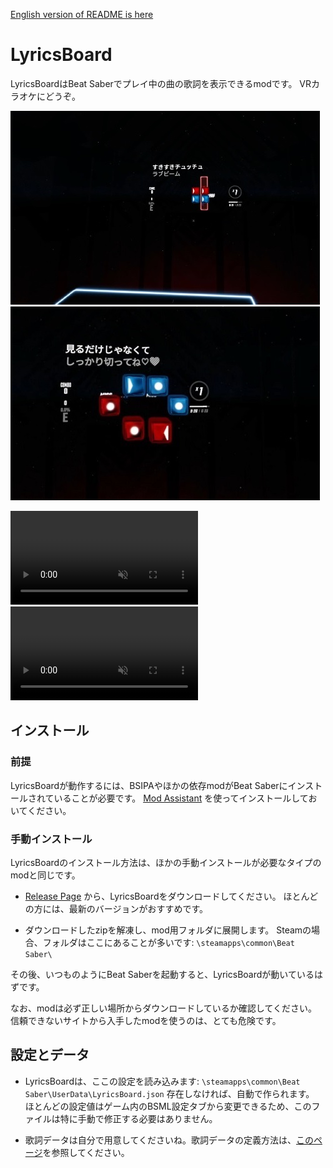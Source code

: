 [English version of README is here](README.md)

# LyricsBoard

LyricsBoardはBeat Saberでプレイ中の曲の歌詞を表示できるmodです。
VRカラオケにどうぞ。

![Overview image 1](docs/overview1.jpg)
![Overview image 2](docs/overview2.jpg)

<div><video controls src="https://user-images.githubusercontent.com/93933541/218266178-6b3ab2b6-f9e3-4cdf-9d01-6884560ebee6.mp4" muted="true"></video></div>
<div><video controls src="https://user-images.githubusercontent.com/93933541/218266181-ce039246-6622-430d-a436-d8105494ffd7.mp4" muted="true"></video></div>

## インストール

### 前提

LyricsBoardが動作するには、BSIPAやほかの依存modがBeat Saberにインストールされていることが必要です。
[Mod Assistant](https://github.com/Assistant/ModAssistant) を使ってインストールしておいてください。

### 手動インストール

LyricsBoardのインストール方法は、ほかの手動インストールが必要なタイプのmodと同じです。

- [Release Page](https://github.com/kan8pachi/LyricsBoard/releases) から、LyricsBoardをダウンロードしてください。
  ほとんどの方には、最新のバージョンがおすすめです。

- ダウンロードしたzipを解凍し、mod用フォルダに展開します。
  Steamの場合、フォルダはここにあることが多いです: `\steamapps\common\Beat Saber\`

その後、いつものようにBeat Saberを起動すると、LyricsBoardが動いているはずです。

なお、modは必ず正しい場所からダウンロードしているか確認してください。
信頼できないサイトから入手したmodを使うのは、とても危険です。

## 設定とデータ

- LyricsBoardは、ここの設定を読み込みます: `\steamapps\common\Beat Saber\UserData\LyricsBoard.json`
  存在しなければ、自動で作られます。
  ほとんどの設定値はゲーム内のBSML設定タブから変更できるため、このファイルは特に手動で修正する必要はありません。

- 歌詞データは自分で用意してくださいね。歌詞データの定義方法は、[このページ](docs/lyrics-ja.md)を参照してください。
